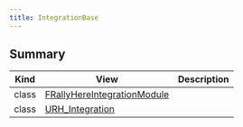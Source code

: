 ```yaml
---
title: IntegrationBase
---
```


## Summary
| Kind | View | Description |
|------|------|-------------|
|class|[FRallyHereIntegrationModule](/unreal-plugins/all/classfrallyhereintegrationmodule/#classFRallyHereIntegrationModule)||
|class|[URH_Integration](/unreal-plugins/all/classurh__integration/#classURH__Integration)||

